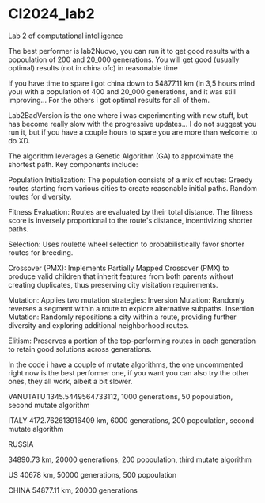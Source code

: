 # CI2024_lab2
Lab 2 of computational intelligence



The best performer is lab2Nuovo, you can run it to get good results with a popoulation of 200 and 20_000 generations.
You will get good (usually optimal) results (not in china ofc) in reasonable time

If you have time to spare i got china down to 54877.11 km (in 3,5 hours mind you) with a population of 400 and 20_000 generations, and it was still improving...
For the others i got optimal results for all of them.

Lab2BadVersion is the one where i was experimenting with new stuff, but has become really slow with the progressive updates...
I do not suggest you run it, but if you have a couple hours to spare you are more than welcome to do XD.



The algorithm leverages a Genetic Algorithm (GA) to approximate the shortest path. Key components include:

Population Initialization: The population consists of a mix of routes:
  Greedy routes starting from various cities to create reasonable initial paths.
  Random routes for diversity.
  
Fitness Evaluation: Routes are evaluated by their total distance. The fitness score is inversely proportional to the route's distance, incentivizing shorter paths.

Selection: Uses roulette wheel selection to probabilistically favor shorter routes for breeding.

Crossover (PMX): Implements Partially Mapped Crossover (PMX) to produce valid children that inherit features from both parents without creating duplicates, thus preserving city visitation requirements.

Mutation: Applies two mutation strategies:
  Inversion Mutation: Randomly reverses a segment within a route to explore alternative subpaths.
  Insertion Mutation: Randomly repositions a city within a route, providing further diversity and exploring additional neighborhood routes.

Elitism: Preserves a portion of the top-performing routes in each generation to retain good solutions across generations.





In the code i have a couple of mutate algorithms, the one uncommented right now is the best performer one, if you want you can also try the other ones, they all work, albeit a bit slower.


VANUTATU
1345.5449564733112, 1000 generations, 50 popoulation, second mutate algorithm

ITALY
4172.762613916409 km, 6000 generations, 200 popoulation, second mutate algorithm

RUSSIA

34890.73 km, 20000 generations, 200 popoulation, third mutate algorithm

US
40678 km, 50000 generations, 500 popoulation

CHINA
54877.11 km, 20000 generations







